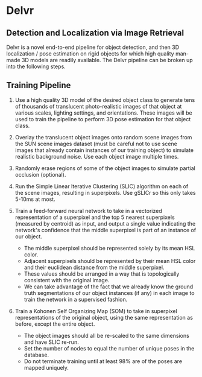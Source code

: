 # Delvr
## Detection and Localization via Image Retrieval

Delvr is a novel end-to-end pipeline for object detection, and then
3D localization / pose estimation on rigid objects for which high quality
man-made 3D models are readily available. The Delvr pipeline can be broken
up into the following steps.

## Training Pipeline

1. Use a high quality 3D model of the desired object class to generate tens
   of thousands of translucent photo-realistic images of that object at various scales,
   lighting settings, and orientations. These images will be used to train
   the pipeline to perform 3D pose estimation for that object class.

2. Overlay the translucent object images onto random scene images from the SUN
   scene images dataset (must be careful not to use scene images that already
   contain instances of our training object) to simulate realistic background
   noise. Use each object image multiple times.

3. Randomly erase regions of some of the object images to simulate partial
   occlusion (optional).

2. Run the Simple Linear Iterative Clustering (SLIC) algorithm on each of
   the scene images, resulting in superpixels. Use gSLICr so this only takes
   5-10ms at most.

4. Train a feed-forward neural network to take in a vectorized representation
   of a superpixel and the top 5 nearest superpixels (measured by centroid) as
   input, and output a single value indicating the network's confidence that
   the middle superpixel is part of an instance of our object.
   * The middle superpixel should be represented solely by its mean HSL color.
   * Adjacent superpixels should be represented by their mean HSL color and their euclidean
     distance from the middle superpixel.
   * These values should be arranged in a way that is topologically consistent
     with the original image.
   * We can take advantage of the fact that we already know the ground truth
     segmentations of our object instances (if any) in each image to train the
    network in a supervised fashion.

5. Train a Kohonen Self Organizing Map (SOM) to take in superpixel representations of
   the original object, using the same representation as before, except the entire object.
   * The object images should all be re-scaled to the same dimensions and have SLIC re-run.
   * Set the number of nodes to equal the number of unique poses in the database.
   * Do not terminate training until at least 98% are of the poses are mapped uniquely.
